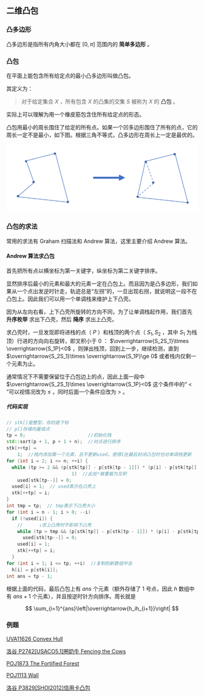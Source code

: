 ## 二维凸包

### 凸多边形

凸多边形是指所有内角大小都在 $[0,\pi]$ 范围内的 **简单多边形** 。

### 凸包

在平面上能包含所有给定点的最小凸多边形叫做凸包。

其定义为：

> 对于给定集合 $X$ ，所有包含 $X$ 的凸集的交集 $S$ 被称为 $X$ 的 **凸包** 。

实际上可以理解为用一个橡皮筋包含住所有给定点的形态。

凸包用最小的周长围住了给定的所有点。如果一个凹多边形围住了所有的点，它的周长一定不是最小，如下图。根据三角不等式，凸多边形在周长上一定是最优的。

![](./images/ch.png)

### 凸包的求法

常用的求法有 Graham 扫描法和 Andrew 算法，这里主要介绍 Andrew 算法。

#### Andrew 算法求凸包

首先把所有点以横坐标为第一关键字，纵坐标为第二关键字排序。

显然排序后最小的元素和最大的元素一定在凸包上。而且因为是凸多边形，我们如果从一个点出发逆时针走，轨迹总是“左拐”的，一旦出现右拐，就说明这一段不在凸包上。因此我们可以用一个单调栈来维护上下凸壳。

因为从左向右看，上下凸壳所旋转的方向不同，为了让单调栈起作用，我们首先 **升序枚举** 求出下凸壳，然后 **降序** 求出上凸壳。

求凸壳时，一旦发现即将进栈的点（ $P$ ）和栈顶的两个点（ $S_1,S_2$ ，其中 $S_1$ 为栈顶）行进的方向向右旋转，即叉积小于 $0$ ： $\overrightarrow{S_2S_1}\times \overrightarrow{S_1P}<0$ ，则弹出栈顶，回到上一步，继续检测，直到 $\overrightarrow{S_2S_1}\times \overrightarrow{S_1P}\ge 0$ 或者栈内仅剩一个元素为止。

通常情况下不需要保留位于凸包边上的点，因此上面一段中 $\overrightarrow{S_2S_1}\times \overrightarrow{S_1P}<0$ 这个条件中的“ $<$ ”可以视情况改为 $\le$ ，同时后面一个条件应改为 $>$ 。

##### 代码实现

```cpp
// stk[]是整型，存的是下标
// p[]存储向量或点
tp = 0;                       //初始化栈
std::sort(p + 1, p + 1 + n);  //对点进行排序
stk[++tp] =
    1;  //栈内添加第一个元素，且不更新used，使得1在最后封闭凸包时也对单调栈更新
for (int i = 2; i <= n; ++i) {
  while (tp >= 2 && (p[stk[tp]] - p[stk[tp - 1]]) * (p[i] - p[stk[tp]]) <=
                        1)  //此处*被重载为叉积
    used[stk[tp--]] = 0;
  used[i] = 1;  // used表示在凸壳上
  stk[++tp] = i;
}
int tmp = tp;  // tmp表示下凸壳大小
for (int i = n - 1; i > 0; --i)
  if (!used[i]) {
    //      ↓求上凸壳时不影响下凸壳
    while (tp > tmp && (p[stk[tp]] - p[stk[tp - 1]]) * (p[i] - p[stk[tp]]) <= 0)
      used[stk[tp--]] = 0;
    used[i] = 1;
    stk[++tp] = i;
  }
for (int i = 1; i <= tp; ++i)  //复制到新数组中去
  h[i] = p[stk[i]];
int ans = tp - 1;
```

根据上面的代码，最后凸包上有 $ans$ 个元素（额外存储了 $1$ 号点，因此 $h$ 数组中有 $ans+1$ 个元素），并且按逆时针方向排序。周长就是

$$
\sum_{i=1}^{ans}\left|\overrightarrow{h_ih_{i+1}}\right|
$$

### 例题

[UVA11626 Convex Hull](https://uva.onlinejudge.org/index.php?option=com_onlinejudge&Itemid=8&category=78&page=show_problem&problem=2673)

[洛谷 P2742\[USACO5.1\]圈奶牛 Fencing the Cows](https://www.luogu.org/problemnew/show/P2742)

[POJ1873 The Fortified Forest](http://poj.org/problem?id=1873)

[POJ1113 Wall](http://poj.org/problem?id=1113)

[洛谷 P3829\[SHOI2012\]信用卡凸包](https://www.luogu.org/problemnew/show/P3829)
